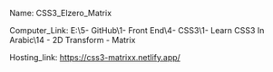 
Name: CSS3_Elzero_Matrix

Computer_Link: E:\5- GitHub\1- Front End\4- CSS3\1- Learn CSS3 In Arabic\14 - 2D Transform - Matrix

Hosting_link: https://css3-matrixx.netlify.app/


